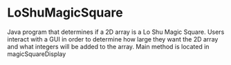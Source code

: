 # LoShuMagicSquare
Java program that determines if a 2D array is a Lo Shu Magic Square. Users interact with a GUI in order to determine how large they want the 2D array and what integers 
will be added to the array.
Main method is located in magicSquareDisplay
